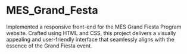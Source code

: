 # MES_Grand_Festa
Implemented a responsive front-end for the MES Grand Fiesta Program website. Crafted using HTML and CSS, this project delivers a visually appealing and user-friendly interface that seamlessly aligns with the essence of the Grand Fiesta event.
